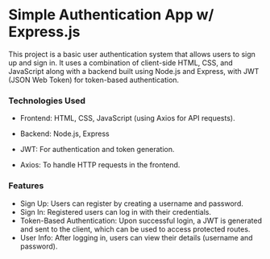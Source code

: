 # Simple Authentication App w/ Express.js

This project is a basic user authentication system that allows users to sign up and sign in. It uses a combination of client-side HTML, CSS, and JavaScript along with a backend built using Node.js and Express, with JWT (JSON Web Token) for token-based authentication.


### Technologies Used
 - Frontend: HTML, CSS, JavaScript (using Axios for API requests).
  
 - Backend: Node.js, Express
 - JWT: For authentication and token generation.
 - Axios: To handle HTTP requests in the frontend.

### Features
- Sign Up: Users can register by creating a username and password.
- Sign In: Registered users can log in with their credentials.
- Token-Based Authentication: Upon successful login, a JWT is generated and sent to the client, which can be used to access protected routes.
- User Info: After logging in, users can view their details (username and password).